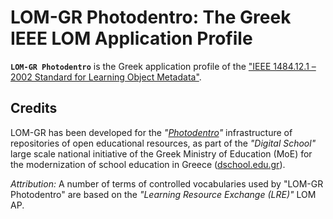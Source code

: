# LOM-GR Photodentro: The Greek IEEE LOM Application Profile

**`LOM-GR Photodentro`** is the Greek application profile of the ["IEEE 1484.12.1 – 2002 Standard for Learning Object Metadata"][1].


## Credits

LOM-GR has been developed for the _"[Photodentro][3]"_ infrastructure of repositories of open educational resources, as part of the _"Digital School"_ large scale national initiative of the Greek Ministry of Education (MoE) for the modernization of school education in Greece ([dschool.edu.gr][2]).

_Attribution:_ A number of terms of controlled vocabularies used by "LOM-GR Photodentro" are based on the _"Learning Resource Exchange (LRE)"_ LOM AP.

[1]: https://en.wikipedia.org/wiki/Learning_object_metadata
[2]: http://dschool.edu.gr
[3]: http://photodentro.edu.gr

